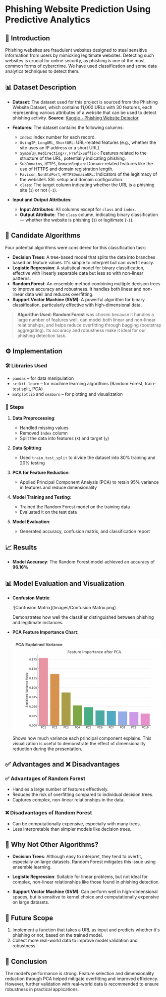 # Phishing Website Prediction Using Predictive Analytics

## 📌 Introduction

Phishing websites are fraudulent websites designed to steal sensitive information from users by mimicking legitimate websites. Detecting such websites is crucial for online security, as phishing is one of the most common forms of cybercrime. We have used classification and some data analytics techniques to detect them.


## 📊 Dataset Description

* **Dataset**: The dataset used for this project is sourced from the Phishing Website Dataset, which contains 11,000 URLs with 30 features, each representing various attributes of a website that can be used to detect phishing activity.
  **Source**: [Kaggle - Phishing Website Detector](https://www.kaggle.com/datasets/eswarchandt/phishing-website-detector)

* **Features**: The dataset contains the following columns:

  * `Index`: Index number for each record.
  * `UsingIP`, `LongURL`, `ShortURL`: URL-related features (e.g., whether the site uses an IP address or a short URL).
  * `Symbol@`, `Redirecting//`, `PrefixSuffix-`: Features related to the structure of the URL, potentially indicating phishing.
  * `SubDomains`, `HTTPS`, `DomainRegLen`: Domain-related features like the use of HTTPS and domain registration length.
  * `Favicon`, `NonStdPort`, `HTTPSDomainURL`: Indicators of the legitimacy of the website’s SSL setup and domain configuration.
  * `class`: The target column indicating whether the URL is a phishing site (`1`) or not (`-1`).

* **Input and Output Attributes**:

  * **Input Attributes**: All columns except for `class` and `index`.
  * **Output Attribute**: The `class` column, indicating binary classification — whether the website is phishing (`1`) or legitimate (`-1`).


## 🧠 Candidate Algorithms

Four potential algorithms were considered for this classification task:

* **Decision Trees**: A tree-based model that splits the data into branches based on feature values. It's simple to interpret but can overfit easily.
* **Logistic Regression**: A statistical model for binary classification, effective with linearly separable data but less so with non-linear patterns.
* **Random Forest**: An ensemble method combining multiple decision trees to improve accuracy and robustness. It handles both linear and non-linear data well and reduces overfitting.
* **Support Vector Machine (SVM)**: A powerful algorithm for binary classification, particularly effective with high-dimensional data.

> **Algorithm Used**: **Random Forest** was chosen because it handles a large number of features well, can model both linear and non-linear relationships, and helps reduce overfitting through bagging (bootstrap aggregating). Its accuracy and robustness make it ideal for our phishing detection task.


## ⚙️ Implementation

### 🛠️ Libraries Used

* `pandas` – for data manipulation
* `scikit-learn` – for machine learning algorithms (Random Forest, train-test split, PCA)
* `matplotlib` and `seaborn` – for plotting and visualization

### 🧪 Steps

1. **Data Preprocessing**:

   * Handled missing values
   * Removed `Index` column
   * Split the data into features (`X`) and target (`y`)

2. **Data Splitting**:

   * Used `train_test_split` to divide the dataset into 80% training and 20% testing

3. **PCA for Feature Reduction**:

   * Applied Principal Component Analysis (PCA) to retain 95% variance in features and reduce dimensionality

4. **Model Training and Testing**:

   * Trained the Random Forest model on the training data
   * Evaluated it on the test data

5. **Model Evaluation**:

   * Generated accuracy, confusion matrix, and classification report



## 📈 Results

* **Model Accuracy**: The Random Forest model achieved an accuracy of **96.16%**

## 📊 Model Evaluation and Visualization

* **Confusion Matrix**:
  
   ![Confusion Matrix](Images/Confusion Matrix.png)

  Demonstrates how well the classifier distinguished between phishing and legitimate instances.

* **PCA Feature Importance Chart**:
  
   ![PCA Feature Importance](Images/PCA.png)
  
  Shows how much variance each principal component explains. This visualization is useful to demonstrate the effect of dimensionality reduction during the presentation.


## ✅ Advantages and ❌ Disadvantages

### ✅ Advantages of Random Forest

* Handles a large number of features effectively.
* Reduces the risk of overfitting compared to individual decision trees.
* Captures complex, non-linear relationships in the data.

### ❌ Disadvantages of Random Forest

* Can be computationally expensive, especially with many trees.
* Less interpretable than simpler models like decision trees.


## 🤔 Why Not Other Algorithms?

* **Decision Trees**:
  Although easy to interpret, they tend to overfit, especially on large datasets. Random Forest mitigates this issue using ensemble learning.

* **Logistic Regression**:
  Suitable for linear problems, but not ideal for complex, non-linear relationships like those found in phishing detection.

* **Support Vector Machine (SVM)**:
  Can perform well in high-dimensional spaces, but is sensitive to kernel choice and computationally expensive on large datasets.


## 🔮 Future Scope

1. Implement a function that takes a URL as input and predicts whether it's phishing or not, based on the trained model.
2. Collect more real-world data to improve model validation and robustness.


## 🏁 Conclusion

The model’s performance is strong.
Feature selection and dimensionality reduction through PCA helped mitigate overfitting and improved efficiency.
However, further validation with real-world data is recommended to ensure robustness in practical applications.




